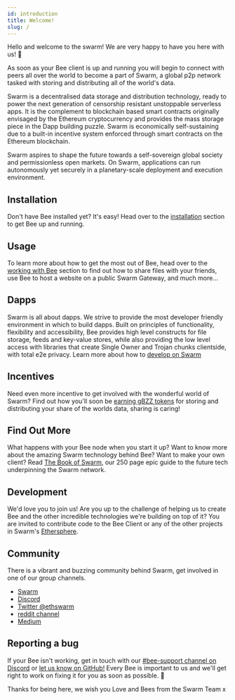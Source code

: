```yaml
---
id: introduction
title: Welcome!
slug: /
---
```


Hello and welcome to the swarm! We are very happy to have you here with us! 🐝 

As soon as your Bee client is up and running you will begin to connect with peers all over the world to become a part of Swarm, a global p2p network tasked with storing and distributing all of the world's data.

Swarm is a decentralised data storage and distribution technology, ready to power the next generation of censorship resistant unstoppable serverless apps. It is the complement to blockchain based smart contracts originally envisaged by the Ethereum cryptocurrency and provides the mass storage piece in the Dapp building puzzle. Swarm is economically self-sustaining due to a built-in incentive system enforced through smart contracts on the Ethereum blockchain.

Swarm aspires to shape the future towards a self-sovereign global society and permissionless open markets. On Swarm, applications can run autonomously yet securely in a planetary-scale deployment and execution environment.

## Installation
Don't have Bee installed yet? It's easy! Head over to the [installation](/docs/installation/quick-start) section to get Bee up and running.

## Usage
To learn more about how to get the most out of Bee, head over to the [working with Bee](/docs/installation/upload-and-download) section to find out how to share files with your friends, use Bee to host a website on a public Swarm Gateway, and much more...
	
## Dapps
Swarm is all about dapps. We strive to provide the most developer friendly environment in which to build dapps. Built on principles of functionality, flexibility and accessibility, Bee provides high level constructs for file storage, feeds and key-value stores, while also providing the low level access with libraries that create Single Owner and Trojan chunks clientside, with total e2e privacy. Learn more about how to [develop on Swarm](/docs/develop-on-swarm/introduction)

## Incentives
Need even more incentive to get involved with the wonderful world of Swarm? Find out how you'll soon be [earning gBZZ tokens](/docs/working-with-bee/cashing-out) for storing and distributing your share of the worlds data, sharing is caring!

## Find Out More
What happens with your Bee node when you start it up? Want to know more about the amazing Swarm technology behind Bee?
Want to make your own client? Read [The Book of Swarm](https://gateway.ethswarm.org/bzz/latest.bookofswarm.eth/),
our 250 page epic guide to the future tech underpinning the Swarm network.

## Development
We'd love you to join us! Are you up to the challenge of helping us to create Bee and the other incredible technologies we're building on top of it? You are invited to contribute code to the Bee Client or any of the other projects in Swarm's [Ethersphere](https://github.com/ethersphere).

## Community
There is a vibrant and buzzing community behind Swarm, get involved in one of our group channels.

- [Swarm](http://swarm.ethereum.org)
- [Discord](https://discord.gg/wdghaQsGq5)
- [Twitter @ethswarm](https://twitter.com/ethswarm)
- [reddit channel](https://www.reddit.com/r/ethswarm/)
- [Medium](https://ethswarm.medium.com/)

## Reporting a bug
If your Bee isn't working, get in touch with our [#bee-support channel on Discord](https://discord.gg/wdghaQsGq5) or [let us know on GitHub!](https://github.com/ethersphere/bee/issues) Every Bee is important to us and we'll get right to work on fixing it for you as soon as possible. 🐝

Thanks for being here, we wish you Love and Bees from the Swarm Team x
